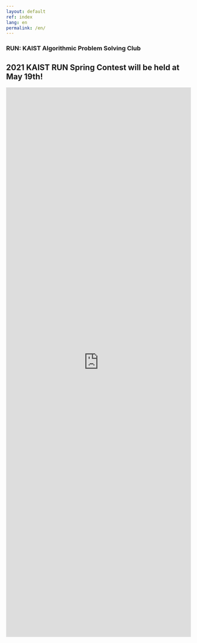 ```yaml
---
layout: default
ref: index
lang: en
permalink: /en/
---
```


### RUN: KAIST Algorithmic Problem Solving Club
## 2021 KAIST RUN Spring Contest will be held at May 19th!

<iframe src="https://forms.gle/tFmLucZ7MKrn3eoe7" frameborder="0" width="100%" height="1500px"></iframe>
